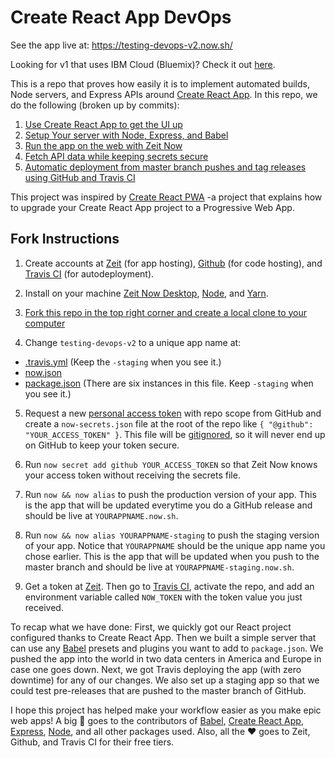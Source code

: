 # Create React App DevOps

See the app live at: https://testing-devops-v2.now.sh/

Looking for v1 that uses IBM Cloud (Bluemix)? Check it out [here](https://github.com/seejamescode/testing-devops-v2/tree/v1).

This is a repo that proves how easily it is to implement automated builds, Node servers, and Express APIs around [Create React App](https://github.com/facebookincubator/create-react-app). In this repo, we do the following (broken up by commits):

1.  [Use Create React App to get the UI up](https://github.com/seejamescode/testing-devops-v2/commit/464ea1bdef0ba6dd1445456c8b88633fe927b212)
2.  [Setup Your server with Node, Express, and Babel](https://github.com/seejamescode/testing-devops-v2/commit/56b428a66837ed754ed4778007771ca582d56940)
3.  [Run the app on the web with Zeit Now](https://github.com/seejamescode/testing-devops-v2/commit/2b576c9b305462128b1daab0fe0e2b6108e53aed)
4.  [Fetch API data while keeping secrets secure](https://github.com/seejamescode/testing-devops-v2/commit/3ce5279b9ad33e82f3ccf397af146580b099d5d9)
5.  [Automatic deployment from master branch pushes and tag releases using GitHub and Travis CI](https://github.com/seejamescode/testing-devops-v2/commit/d9931232a2419d97535b0879481c4467a1382d08)

This project was inspired by [Create React PWA](https://github.com/jeffposnick/create-react-pwa) -a project that explains how to upgrade your Create React App project to a Progressive Web App.

## Fork Instructions

1.  Create accounts at [Zeit](https://zeit.co/) (for app hosting), [Github](https://github.com) (for code hosting), and [Travis CI](https://travis-ci.org/) (for autodeployment).

2.  Install on your machine [Zeit Now Desktop](https://zeit.co/download), [Node](https://docs.npmjs.com/getting-started/installing-node), and [Yarn](https://yarnpkg.com/lang/en/docs/install/#mac-tab).

3.  [Fork this repo in the top right corner and create a local clone to your computer](https://help.github.com/articles/fork-a-repo/)

4.  Change `testing-devops-v2` to a unique app name at:

- [.travis.yml](https://github.com/seejamescode/testing-devops-v2/blob/master/.travis.yml#L11) (Keep the `-staging` when you see it.)
- [now.json](https://github.com/seejamescode/testing-devops-v2/blob/master/now.json#L2)
- [package.json](https://github.com/seejamescode/testing-devops-v2/blob/master/package.json#L2) (There are six instances in this file. Keep `-staging` when you see it.)

5.  Request a new [personal access token](https://github.com/settings/tokens/new) with repo scope from GitHub and create a `now-secrets.json` file at the root of the repo like `{ "@github": "YOUR_ACCESS_TOKEN" }`. This file will be [gitignored](https://help.github.com/articles/ignoring-files/), so it will never end up on GitHub to keep your token secure.

6.  Run `now secret add github YOUR_ACCESS_TOKEN` so that Zeit Now knows your access token without receiving the secrets file.

7.  Run `now && now alias` to push the production version of your app. This is the app that will be updated everytime you do a GitHub release and should be live at `YOURAPPNAME.now.sh`.

8.  Run `now && now alias YOURAPPNAME-staging` to push the staging version of your app. Notice that `YOURAPPNAME` should be the unique app name you chose earlier. This is the app that will be updated when you push to the master branch and should be live at `YOURAPPNAME-staging.now.sh`.

9.  Get a token at [Zeit](https://zeit.co/account/tokens). Then go to [Travis CI](https://travis-ci.org/), activate the repo, and add an environment variable called `NOW_TOKEN` with the token value you just received.

To recap what we have done: First, we quickly got our React project configured thanks to Create React App. Then we built a simple server that can use any [Babel](https://babeljs.io/docs/en) presets and plugins you want to add to `package.json`. We pushed the app into the world in two data centers in America and Europe in case one goes down. Next, we got Travis deploying the app (with zero downtime) for any of our changes. We also set up a staging app so that we could test pre-releases that are pushed to the master branch of GitHub.

I hope this project has helped make your workflow easier as you make epic web apps! A big 🙏 goes to the contributors of [Babel](https://github.com/babel/babel/graphs/contributors), [Create React App](https://github.com/facebookincubator/create-react-app/graphs/contributors), [Express](https://github.com/expressjs/express/graphs/contributors), [Node](https://github.com/nodejs/node/graphs/contributors), and all other packages used. Also, all the ❤️️ goes to Zeit, Github, and Travis CI for their free tiers.
